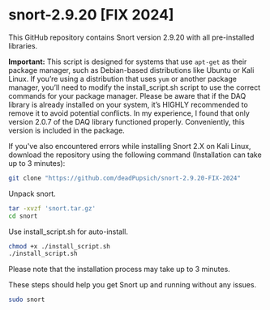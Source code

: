 # snort-2.9.20 [FIX 2024]
This GitHub repository contains Snort version 2.9.20 with all pre-installed libraries.

**Important:** This script is designed for systems that use `apt-get` as their package manager, such as Debian-based distributions like Ubuntu or Kali Linux. If you’re using a distribution that uses `yum` or another package manager, you’ll need to modify the install_script.sh script to use the correct commands for your package manager. Please be aware that if the DAQ library is already installed on your system, it’s HIGHLY recommended to remove it to avoid potential conflicts. In my experience, I found that only version 2.0.7 of the DAQ library functioned properly. Conveniently, this version is included in the package.

If you've also encountered errors while installing Snort 2.X on Kali Linux, download the repository using the following command (Installation can take up to 3 minutes):

```bash
git clone "https://github.com/deadPupsich/snort-2.9.20-FIX-2024"
```
Unpack snort.
```bash
tar -xvzf 'snort.tar.gz'
cd snort
```
Use install_script.sh for auto-install.
```bash
chmod +x ./install_script.sh
./install_script.sh
```
Please note that the installation process may take up to 3 minutes.

These steps should help you get Snort up and running without any issues.

```bash
sudo snort
```
